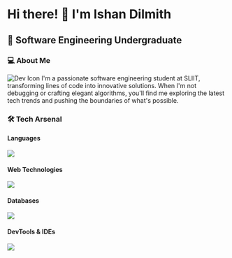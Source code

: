 # Hi there! 👋 I'm Ishan Dilmith

## 🚀 Software Engineering Undergraduate

### 💻 About Me
![Dev Icon](https://media.giphy.com/media/v1.Y2lkPTc5MGI3NjExaXJvc29obGx1MXdsMXp0Ynp1ZGh0YmtyOGdweXN1Z3k0cTdsMGVxYSZlcD12MV9pbnRlcm5hbF9naWZfYnlfaWQmY3Q9cw/L1R1QQ5Translated2rgnQa/giphy.gif)
I'm a passionate software engineering student at SLIIT, transforming lines of code into innovative solutions. When I'm not debugging or crafting elegant algorithms, you'll find me exploring the latest tech trends and pushing the boundaries of what's possible.


### 🛠️ Tech Arsenal

#### Languages
<p align="left">
  <img src="https://skillicons.dev/icons?i=cpp,java,javascript,php" />
</p>

#### Web Technologies
<p align="left">
  <img src="https://skillicons.dev/icons?i=html,css,tailwind,react,nodejs,express" />
</p>

#### Databases
<p align="left">
  <img src="https://skillicons.dev/icons?i=mongodb,mysql" />
</p>

#### DevTools & IDEs
<p align="left">
  <img src="https://skillicons.dev/icons?i=git,github,postman,androidstudio,visualstudio,idea" />
</p>
